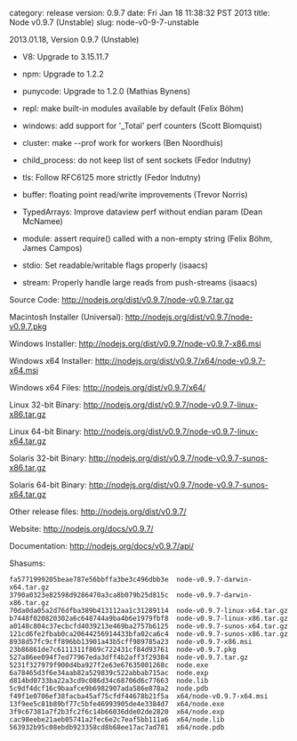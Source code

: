 category: release
version: 0.9.7
date: Fri Jan 18 11:38:32 PST 2013
title: Node v0.9.7 (Unstable)
slug: node-v0-9-7-unstable

2013.01.18, Version 0.9.7 (Unstable)

* V8: Upgrade to 3.15.11.7

* npm: Upgrade to 1.2.2

* punycode: Upgrade to 1.2.0 (Mathias Bynens)

* repl: make built-in modules available by default (Felix Böhm)

* windows: add support for '_Total' perf counters (Scott Blomquist)

* cluster: make --prof work for workers (Ben Noordhuis)

* child_process: do not keep list of sent sockets (Fedor Indutny)

* tls: Follow RFC6125 more strictly (Fedor Indutny)

* buffer: floating point read/write improvements (Trevor Norris)

* TypedArrays: Improve dataview perf without endian param (Dean McNamee)

* module: assert require() called with a non-empty string (Felix Böhm, James Campos)

* stdio: Set readable/writable flags properly (isaacs)

* stream: Properly handle large reads from push-streams (isaacs)


Source Code: http://nodejs.org/dist/v0.9.7/node-v0.9.7.tar.gz

Macintosh Installer (Universal): http://nodejs.org/dist/v0.9.7/node-v0.9.7.pkg

Windows Installer: http://nodejs.org/dist/v0.9.7/node-v0.9.7-x86.msi

Windows x64 Installer: http://nodejs.org/dist/v0.9.7/x64/node-v0.9.7-x64.msi

Windows x64 Files: http://nodejs.org/dist/v0.9.7/x64/

Linux 32-bit Binary: http://nodejs.org/dist/v0.9.7/node-v0.9.7-linux-x86.tar.gz

Linux 64-bit Binary: http://nodejs.org/dist/v0.9.7/node-v0.9.7-linux-x64.tar.gz

Solaris 32-bit Binary: http://nodejs.org/dist/v0.9.7/node-v0.9.7-sunos-x86.tar.gz

Solaris 64-bit Binary: http://nodejs.org/dist/v0.9.7/node-v0.9.7-sunos-x64.tar.gz

Other release files: http://nodejs.org/dist/v0.9.7/

Website: http://nodejs.org/docs/v0.9.7/

Documentation: http://nodejs.org/docs/v0.9.7/api/

Shasums:

```
fa5771999205beae787e56bbffa3be3c496dbb3e  node-v0.9.7-darwin-x64.tar.gz
3790a0323e82598d9286470a3ca8b079b25d815c  node-v0.9.7-darwin-x86.tar.gz
70da0da05a2d76dfba389b413112aa1c31289114  node-v0.9.7-linux-x64.tar.gz
b7448f020820302a6c648744a9ba4b6e1979fbf8  node-v0.9.7-linux-x86.tar.gz
a0148c804c37ecbcfd4039213e469ba2757b6125  node-v0.9.7-sunos-x64.tar.gz
121cd6fe2fbab0ca20644256914433bfa02ca6c4  node-v0.9.7-sunos-x86.tar.gz
8938d57fc9cff896bb13901a43b5cff989785a23  node-v0.9.7-x86.msi
23b86861de7c6111311f869c722431cf84d93761  node-v0.9.7.pkg
527a86ee094f7ed77967eda3dff4b2aff3f29384  node-v0.9.7.tar.gz
5231f327979f900d4ba927f2e63e67635001268c  node.exe
6a78465d3f6e34aab82a529839c522abbab715ac  node.exp
d814bd0733ba22a3cd9c086d34c68706d6c77663  node.lib
5c9df4dcf16c9baafce9b6982907ada586e878a2  node.pdb
f49f1e0706ef38facba45af75cfdf44678b21f5a  x64/node-v0.9.7-x64.msi
13f9ee5c81b89bf77c5bfe46993905de4e3384d7  x64/node.exe
3f9c67381a7f2b3fc2f6c14b66036dde02de2820  x64/node.exp
cac98eebe21aeb05741a2fec6e2c7eaf5bb111a6  x64/node.lib
563932b95c08ebdb923358cd8b68ee17ac7ad781  x64/node.pdb
```
